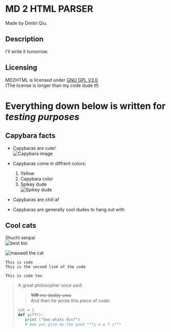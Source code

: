 # MD 2 HTML PARSER #
Made by Dmitri Qiu.
## Description
I'll write it tomorrow.
## Licensing
MD2HTML is licensed under [GNU GPL V3.0](https://choosealicense.com/licenses/gpl-3.0/ "The license")  
(The license is longer than my code dude tf)

# Everything down below is written for *testing purposes*

## Capybara facts
* Capybaras are cute!  
![Capybara image](https://media1.fdncms.com/orlando/imager/u/blog/2516965/sfds.jpg?cb=1471435085 "A capybara")

* Capybaras come in diffrent colors:
    1. Yellow
    2. Capybara color
    3. Spikey dude  
![Spikey dude](https://a-z-animals.com/media/animals/images/180x170/capybara1.jpg "This is a spikey dude")

* Capybaras are chill af

* Capybaras are generally cool dudes to hang out with

## Cool cats
Shuchi senpai  
![best boi](https://static.tvtropes.org/pmwiki/pub/images/cat_6.jpg "Id smash")

![maxwell the cat](https://vignette.wikia.nocookie.net/housepetscomic/images/4/44/MaxProfile2.png/revision/latest?cb=20150712233753 "qt3.14")

    This is code
    This is the second line of the code
``` 
This is code too
```

>A great philosopher once said:
>>~~**Yiff** me daddy *uwu*~~  
>>And then he wrote this piece of code:  
>```python
>cat = 1
>def yiff():
>    print ("Owo whats dis?")
>    # Aww yes give me the good ***y e e f s***
>```